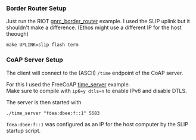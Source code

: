 ### Border Router Setup

Just run the RIOT [gnrc_border_router](https://github.com/RIOT-OS/RIOT/tree/master/examples/gnrc_border_router) example.
I used the SLIP uplink but it shouldn't make a difference. (Ethos might use a different IP for the host theough)

    make UPLINK=slip flash term

### CoAP Server Setup

The client will connect to the (ASCII) `/time` endpoint of the CoAP server.

For this I used the FreeCoAP [time_server](https://github.com/keith-cullen/FreeCoAP/tree/tinydtls/sample/time_server) example. <br>
Make sure to compile with `ip6=y dtls=n` to enable IPv6 and disable DTLS.

The server is then started with

    ./time_server "fdea:dbee:f::1" 5683

`fdea:dbee:f::1` was configured as an IP for the host computer by the SLIP startup script.

